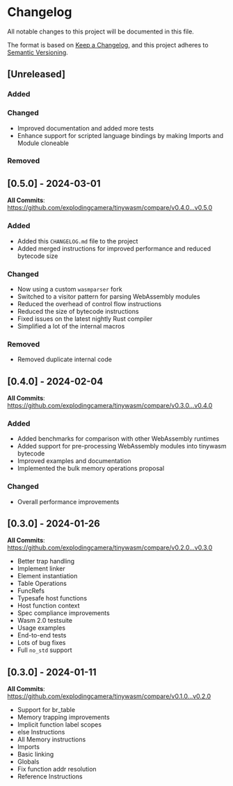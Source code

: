# Changelog

All notable changes to this project will be documented in this file.

The format is based on [Keep a Changelog](https://keepachangelog.com/en/1.1.0/),
and this project adheres to [Semantic Versioning](https://semver.org/spec/v2.0.0.html).

## [Unreleased]

### Added

### Changed

- Improved documentation and added more tests
- Enhance support for scripted language bindings by making Imports and Module cloneable

### Removed

## [0.5.0] - 2024-03-01

**All Commits**: https://github.com/explodingcamera/tinywasm/compare/v0.4.0...v0.5.0

### Added

- Added this `CHANGELOG.md` file to the project
- Added merged instructions for improved performance and reduced bytecode size

### Changed

- Now using a custom `wasmparser` fork
- Switched to a visitor pattern for parsing WebAssembly modules
- Reduced the overhead of control flow instructions
- Reduced the size of bytecode instructions
- Fixed issues on the latest nightly Rust compiler
- Simplified a lot of the internal macros

### Removed

- Removed duplicate internal code

## [0.4.0] - 2024-02-04

**All Commits**: https://github.com/explodingcamera/tinywasm/compare/v0.3.0...v0.4.0

### Added

- Added benchmarks for comparison with other WebAssembly runtimes
- Added support for pre-processing WebAssembly modules into tinywasm bytecode
- Improved examples and documentation
- Implemented the bulk memory operations proposal

### Changed

- Overall performance improvements

## [0.3.0] - 2024-01-26

**All Commits**: https://github.com/explodingcamera/tinywasm/compare/v0.2.0...v0.3.0

- Better trap handling
- Implement linker
- Element instantiation
- Table Operations
- FuncRefs
- Typesafe host functions
- Host function context
- Spec compliance improvements
- Wasm 2.0 testsuite
- Usage examples
- End-to-end tests
- Lots of bug fixes
- Full `no_std` support

## [0.3.0] - 2024-01-11

**All Commits**: https://github.com/explodingcamera/tinywasm/compare/v0.1.0...v0.2.0

- Support for br_table
- Memory trapping improvements
- Implicit function label scopes
- else Instructions
- All Memory instructions
- Imports
- Basic linking
- Globals
- Fix function addr resolution
- Reference Instructions
